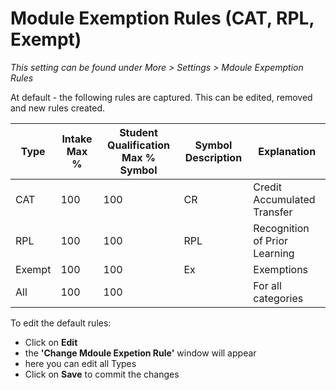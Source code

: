 # **Module Exemption Rules (CAT, RPL, Exempt)**

_This setting can be found under More > Settings > Mdoule Expemption Rules_

At default - the following rules are captured.  This can be edited, removed and new rules created.
 
 | Type | Intake Max % | Student Qualification Max % Symbol | Symbol Description | Explanation |
| --- | --- | --- | --- | --- |
| CAT | 100 | 100 | CR | Credit Accumulated Transfer |
| RPL | 100 | 100 | RPL | Recognition of Prior Learning |
| Exempt | 100 | 100 | Ex | Exemptions |
| All | 100 | 100 |  | For all categories |

To edit the default rules:
 - Click on **Edit** 
 - the **'Change Mdoule Expetion Rule'** window will appear 
 - here you can edit all Types
 - Click on **Save** to commit the changes

